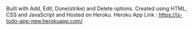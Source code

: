 Built with Add, Edit, Done(strike) and Delete options.
Created using HTML, CSS and JavaScript and Hosted on Heroku.
Heroku App Link : https://js-todo-app-new.herokuapp.com/